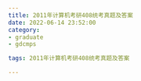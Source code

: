 ```yaml
---
title: 2011年计算机考研408统考真题及答案
date: 2022-06-14 23:52:00
category:
- graduate
- gdcmps

tags: 2011年计算机考研408统考真题及答案

---
```


<script src="/assets/js/vendor/jquery-1.12.4.min.js"></script>
<script src="/assets/js/jquery/jquery.media.js"></script>

<div>
    <a id="media" style="width: 100%; " href="/images/graduate/cmp/2011年计算机考研408统考真题及答案.pdf"></a>
</div>

<script type="text/javascript">
    $("#media").media({width:'100%', height:'900px'});
    console.log('完成')
</script>